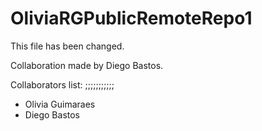 # OliviaRGPublicRemoteRepo1

This file has been changed.

Collaboration made by Diego Bastos.

Collaborators list:
;;;;;;;;;;;
- Olivia Guimaraes
- Diego Bastos
